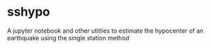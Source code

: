 # sshypo
A jupyter notebook and other utitlies to estimate the hypocenter of an earthquake using the single station method
